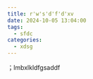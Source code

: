 ```yaml
---
title: r'w's'd'f'd'xv
date: 2024-10-05 13:04:00
tags:
  - sfdc
categories:
  - xdsg
---
```

；lmbxlkldfgsaddf
